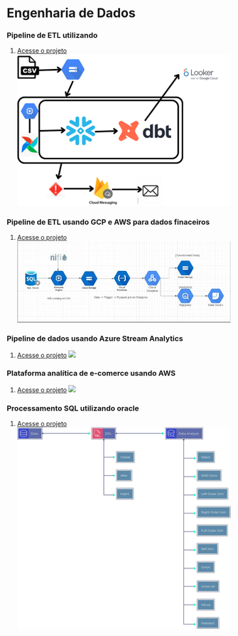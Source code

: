 # Engenharia de Dados
### Pipeline de ETL utilizando 
1. [Acesse o projeto](https://github.com/Antonio-Borges-Rufino/ETL-de-dados-usando-GCP.-Airflow-DBT-e-Snowflake)
![](https://github.com/Antonio-Borges-Rufino/ETL-de-dados-usando-GCP.-Airflow-DBT-e-Snowflake/blob/main/LSTM.png)
### Pipeline de ETL usando GCP e AWS para dados finaceiros 
1. [Acesse o projeto](https://github.com/Antonio-Borges-Rufino/Build-an-ETL-Pipeline-for-Financial-Data-Analytics-on-GCP-IaC) 
![](https://github.com/Antonio-Borges-Rufino/Build-an-ETL-Pipeline-for-Financial-Data-Analytics-on-GCP-IaC/raw/main/Architecture.webp)
### Pipeline de dados usando Azure Stream Analytics
1. [Acesse o projeto](https://github.com/Antonio-Borges-Rufino/Build-Streaming-Data-Pipeline-using-Azure-Stream-Analytics/blob/main/README.md) 
![](https://github.com/Antonio-Borges-Rufino/Build-Streaming-Data-Pipeline-using-Azure-Stream-Analytics/assets/86124443/480f3612-0e16-4033-b723-e570f58a929d)
### Plataforma analítica de e-comerce usando AWS
1. [Acesse o projeto](https://github.com/Antonio-Borges-Rufino/Build-an-Analytical-Platform-for-eCommerce-using-AWS-Services) 
![](https://github.com/Antonio-Borges-Rufino/Build-an-Analytical-Platform-for-eCommerce-using-AWS-Services/assets/86124443/2c6009fe-f5b0-4e15-8648-7b3f9c50168c)
### Processamento SQL utilizando oracle
1. [Acesse o projeto](https://github.com/Antonio-Borges-Rufino/SQL_Project_for_Data_Analysis_using_Oracle_Database/edit/main/README.md) 
![](https://github.com/Antonio-Borges-Rufino/SQL_Project_for_Data_Analysis_using_Oracle_Database/blob/main/3596zn01.png)  
